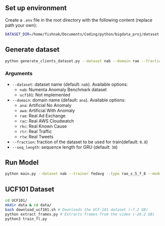 ## Set up environment
Create a `.env` file in the root directory with the following content (replace path your own):
```bash
DATASET_DIR=/home/fishnak/Documents/Coding/python/bigdata_proj/dataset
```

## Generate dataset
```bash
python generate_clients_dataset.py --dataset nab --domain rae --fraction 0.8 --seq_length 30
```
### Arguments
- `--dataset`: dataset name (default: `nab`). Available options:
	- `nab`: Numenta Anomaly Benchmark dataset
	- `ucf101`: Not implemented
- `--domain`: domain name (default: `ana`). Available options:
	- `ana`: Artificial No Anomaly
	- `awa`: Artificial With Anomaly
	- `rae`: Real Ad Exchange
	- `rac`: Real AWS Cloudwatch
	- `rkc`: Real Known Cause
	- `rtr`: Real Traffic
	- `rtw`: Real Tweets
- `--fraction`: fraction of the dataset to be used for train(default: `0.8`)
- `--seq_length`: sequence length for GRU (default: `30`)

## Run Model
```bash
python main.py --dataset nab --trainer fedavg --type rae_s_5_f_8 --model grunet --rounds 5
```

## UCF101 Dataset
```bash
cd UCF101/
mkdir data & cd data/
bash download_ucf101.sh # Downloads the UCF-101 dataset (~7.2 GB)
python extract_frames.py # Extracts frames from the video (~26.2 GB)
python3 train_fl.py
```